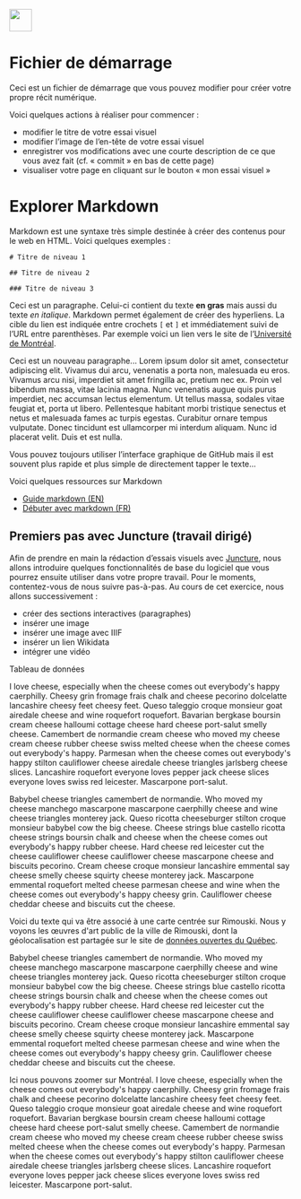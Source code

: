 <a href="https://juncture-digital.org" target="_blank"><img src="https://raw.githubusercontent.com/digitalArtHistory/recits-numeriques/main/images/btn_juncture.svg" style="height:40px"></a>

<param ve-config 
       title="depart" 
       banner="/images/ViennaDioscoridesFolio483vBirds.jpg" 
       layout="vertical">

# Fichier de démarrage

Ceci est un fichier de démarrage que vous pouvez modifier pour créer votre propre récit numérique.
<param ve-graphic
    url="https://github.com/digitalArtHistory/recits-numeriques/blob/main/27/astafieva2.PNG"
    title="">

Voici quelques actions à réaliser pour commencer :
- modifier le titre de votre essai visuel
- modifier l’image de l’en-tête de votre essai visuel
- enregistrer vos modifications avec une courte description de ce que vous avez fait (cf. « commit » en bas de cette page)
- visualiser votre page en cliquant sur le bouton « mon essai visuel »
<param ve-graphic 
  url="https://upload.wikimedia.org/wikipedia/commons/c/c8/Gargouilles_%28RA_549%29_3.jpg" 
  title="Gargouilles" />

# Explorer Markdown

Markdown est une syntaxe très simple destinée à créer des contenus pour le web en HTML. Voici quelques exemples :
<param ve-tabulator
    url="https://raw.githubusercontent.com/HTR-United/htr-united/master/statistics.csv" />

```
# Titre de niveau 1

## Titre de niveau 2

### Titre de niveau 3
```

Ceci est un paragraphe. Celui-ci contient du texte **en gras** mais aussi du texte *en italique*. Markdown permet également de créer des hyperliens. La cible du lien est indiquée entre crochets `[` et `]` et immédiatement suivi de l’URL entre parenthèses. Par exemple voici un lien vers le site de l’[Université de Montréal](http://www.umontreal.ca).

Ceci est un nouveau paragraphe...  Lorem ipsum dolor sit amet, consectetur adipiscing elit. Vivamus dui arcu, venenatis a porta non, malesuada eu eros. Vivamus arcu nisi, imperdiet sit amet fringilla ac, pretium nec ex. Proin vel bibendum massa, vitae lacinia magna. Nunc venenatis augue quis purus imperdiet, nec accumsan lectus elementum. Ut tellus massa, sodales vitae feugiat et, porta ut libero. Pellentesque habitant morbi tristique senectus et netus et malesuada fames ac turpis egestas. Curabitur ornare tempus vulputate. Donec tincidunt est ullamcorper mi interdum aliquam. Nunc id placerat velit. Duis et est nulla. 
<param ve-image manifest="https://gallica.bnf.fr/iiif/ark:/12148/bpt6k877400g/manifest.json"
       seq="50"/>

Vous pouvez toujours utiliser l’interface graphique de GitHub mais il est souvent plus rapide et plus simple de directement tapper le texte...

Voici quelques ressources sur Markdown
- [Guide markdown (EN)](https://docs.github.com/en/get-started/writing-on-github/getting-started-with-writing-and-formatting-on-github/basic-writing-and-formatting-syntax)
- [Débuter avec markdown (FR)](https://programminghistorian.org/fr/lecons/debuter-avec-markdown)

## Premiers pas avec Juncture (travail dirigé)

Afin de prendre en main la rédaction d’essais visuels avec [Juncture](https://juncture-digital.org/), nous allons introduire quelques fonctionnalités de base du logiciel que vous pourrez ensuite utiliser dans votre propre travail. Pour le moments, contentez-vous de nous suivre pas-à-pas. Au cours de cet exercice, nous allons successivement :
- créer des sections interactives (paragraphes)
- insérer une image
- insérer une image avec IIIF
- insérer un lien Wikidata
- intégrer une vidéo

Tableau de données

I love cheese, especially when the cheese comes out everybody's happy caerphilly. Cheesy grin fromage frais chalk and cheese pecorino dolcelatte lancashire cheesy feet cheesy feet. Queso taleggio croque monsieur goat airedale cheese and wine roquefort roquefort. Bavarian bergkase boursin cream cheese halloumi cottage cheese hard cheese port-salut smelly cheese. Camembert de normandie cream cheese who moved my cheese cream cheese rubber cheese swiss melted cheese when the cheese comes out everybody's happy. Parmesan when the cheese comes out everybody's happy stilton cauliflower cheese airedale cheese triangles jarlsberg cheese slices. Lancashire roquefort everyone loves pepper jack cheese slices everyone loves swiss red leicester. Mascarpone port-salut.
<param ve-tabulator
    url="https://raw.githubusercontent.com/digitalArtHistory/recits-numeriques/main/27/artpublic.csv">
    
Babybel cheese triangles camembert de normandie. Who moved my cheese manchego mascarpone mascarpone caerphilly cheese and wine cheese triangles monterey jack. Queso ricotta cheeseburger stilton croque monsieur babybel cow the big cheese. Cheese strings blue castello ricotta cheese strings boursin chalk and cheese when the cheese comes out everybody's happy rubber cheese. Hard cheese red leicester cut the cheese cauliflower cheese cauliflower cheese mascarpone cheese and biscuits pecorino. Cream cheese croque monsieur lancashire emmental say cheese smelly cheese squirty cheese monterey jack. Mascarpone emmental roquefort melted cheese parmesan cheese and wine when the cheese comes out everybody's happy cheesy grin. Cauliflower cheese cheddar cheese and biscuits cut the cheese.
<param ve-tabulator
    url="https://raw.githubusercontent.com/digitalArtHistory/recits-numeriques/main/27/artpublic.csv">


Voici du texte qui va être associé à une carte centrée sur Rimouski. Nous y voyons les œuvres d'art public de la ville de Rimouski, dont la géolocalisation est partagée sur le site de [données ouvertes du Québec](https://www.donneesquebec.ca/recherche/dataset/art-public).
<param ve-map ve-map center="48.4501730, -68.5213712" zoom="13.5"/>
<param ve-map-layer geojson url="https://raw.githubusercontent.com/digitalArtHistory/recits-numeriques/main/27/artRimouski.geojson" title="Art Public Rimouski" active/> 

Babybel cheese triangles camembert de normandie. Who moved my cheese manchego mascarpone mascarpone caerphilly cheese and wine cheese triangles monterey jack. Queso ricotta cheeseburger stilton croque monsieur babybel cow the big cheese. Cheese strings blue castello ricotta cheese strings boursin chalk and cheese when the cheese comes out everybody's happy rubber cheese. Hard cheese red leicester cut the cheese cauliflower cheese cauliflower cheese mascarpone cheese and biscuits pecorino. Cream cheese croque monsieur lancashire emmental say cheese smelly cheese squirty cheese monterey jack. Mascarpone emmental roquefort melted cheese parmesan cheese and wine when the cheese comes out everybody's happy cheesy grin. Cauliflower cheese cheddar cheese and biscuits cut the cheese.
<param ve-map ve-map center="48.4501730, -68.5213712" zoom="13.5"/>
<param ve-map-layer geojson url="https://raw.githubusercontent.com/digitalArtHistory/recits-numeriques/main/27/artRimouski.geojson" title="Art Public Rimouski" active/> 

Ici nous pouvons zoomer sur <span data-click-map-flyto="45.5031824, -73.5698065,11">Montréal</span>. I love cheese, especially when the cheese comes out everybody's happy caerphilly. Cheesy grin fromage frais chalk and cheese pecorino dolcelatte lancashire cheesy feet cheesy feet. Queso taleggio croque monsieur goat airedale cheese and wine roquefort roquefort. Bavarian bergkase boursin cream cheese halloumi cottage cheese hard cheese port-salut smelly cheese. Camembert de normandie cream cheese who moved my cheese cream cheese rubber cheese swiss melted cheese when the cheese comes out everybody's happy. Parmesan when the cheese comes out everybody's happy stilton cauliflower cheese airedale cheese triangles jarlsberg cheese slices. Lancashire roquefort everyone loves pepper jack cheese slices everyone loves swiss red leicester. Mascarpone port-salut.
<param ve-map ve-map center="48.4501730, -68.5213712" zoom="13.5"/>
<param ve-map-layer geojson url="https://raw.githubusercontent.com/digitalArtHistory/recits-numeriques/main/27/artRimouski.geojson" title="Art Public Rimouski" active/> 


<!-- <span data-mouseover-map-flyto="41.893,12.483,11">Rome</span> -->
